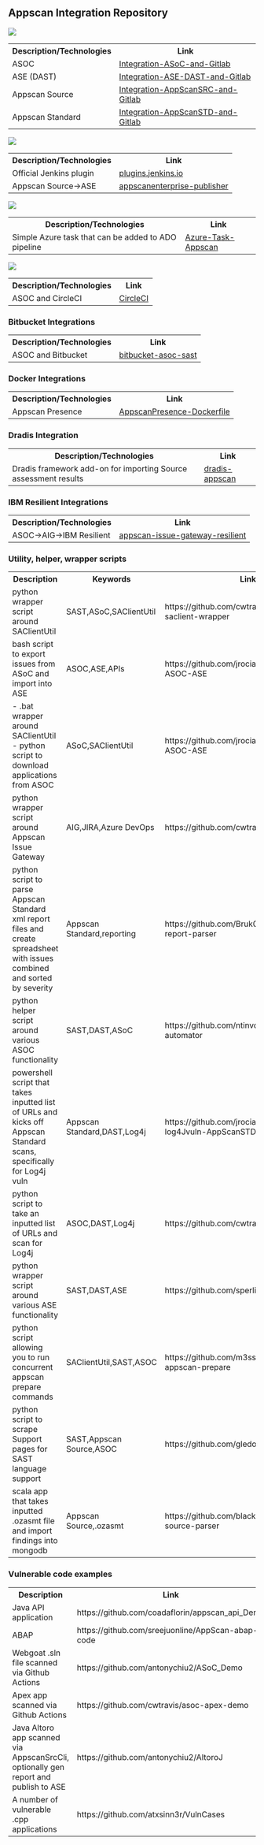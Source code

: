 ## Appscan Integration Repository

<img src="http://watkinsdemo.us/images/gitlab.png"/>
<table>
    <tr><th>Description/Technologies</th><th>Link</th></tr>
    <tr><td>ASOC</td><td><a href="https://github.com/jrocia/Integration-ASoC-and-Gitlab">Integration-ASoC-and-Gitlab</a></td></tr>
    <tr><td>ASE (DAST)</td><td><a href="https://github.com/jrocia/Integration-ASE-DAST-and-Gitlab">Integration-ASE-DAST-and-Gitlab</a></td></tr>
    <tr><td>Appscan Source</td><td><a href="https://github.com/jrocia/Integration-AppScanSRC-and-Gitlab">Integration-AppScanSRC-and-Gitlab</a></td></tr>
    <tr><td>Appscan Standard</td><td><a href="https://github.com/jrocia/Integration-AppScanSTD-and-Gitlab">Integration-AppScanSTD-and-Gitlab</a></td></tr></table>

<img src="http://watkinsdemo.us/images/jenkins.png"/>
<table>
    <tr><th>Description/Technologies</th><th>Link</th></tr>
    <tr><td>Official Jenkins plugin</td><td><a href="https://plugins.jenkins.io/appscan/">plugins.jenkins.io</a></td></tr>
    <tr><td>Appscan Source->ASE</td><td><a href="https://github.com/kevinfealey/appscanenterprise-publisher">appscanenterprise-publisher</a></td></tr>
</table>

<img src="http://watkinsdemo.us/images/ado.png"/>
<table>
    <tr><th>Description/Technologies</th><th>Link</th></tr>
    <tr><td>Simple Azure task that can be added to ADO pipeline</td><td><a href="https://github.com/yopez83/Azure-Task-AppScan">Azure-Task-Appscan</a></td></tr>
</table>

<img src="http://watkinsdemo.us/images/circleci.png"/>
<table>
    <tr><th>Description/Technologies</th><th>Link</th></tr>
    <tr><td>ASOC and CircleCI</td><td><a href="https://github.com/antonychiu2/CircleCI">CircleCI</a></td></tr>
</table>

### Bitbucket Integrations
<table>
    <tr><th>Description/Technologies</th><th>Link</th></tr>
    <tr><td>ASOC and Bitbucket</td><td><a href="https://github.com/HCL-TECH-SOFTWARE/bitbucket-asoc-sast">bitbucket-asoc-sast</a></td></tr>
</table>

### Docker Integrations
<table>
    <tr><th>Description/Technologies</th><th>Link</th></tr>
    <tr><td>Appscan Presence </td><td><a href="https://github.com/jrocia/AppScanPresence-Dockerfile">AppscanPresence-Dockerfile</a></td></tr>
</table>

### Dradis Integration
<table>
    <tr><th>Description/Technologies</th><th>Link</th></tr>
    <tr><td>Dradis framework add-on for importing Source assessment results</td><td><a href="https://github.com/dradis/dradis-appscan">dradis-appscan</a></td></tr>
</table>

### IBM Resilient Integrations
<table>
    <tr><th>Description/Technologies</th><th>Link</th></tr>
    <tr><td>ASOC->AIG->IBM Resilient</td><td><a href="https://github.com/IBM/asoc-devops-tooling/tree/master/appscan-issue-gateway-resilient">appscan-issue-gateway-resilient</a></td></tr>
</table>

### Utility, helper, wrapper scripts
<table>
    <tr><th>Description</th><th>Keywords</th><th>Link</th></tr>
    <tr><td>python wrapper script around SAClientUtil</td><td>SAST,ASoC,SAClientUtil</td><td>https://github.com/cwtravis/python-saclient-wrapper</td></tr>
    <tr><td>bash script to export issues from ASoC and import into ASE</td><td>ASOC,ASE,APIs</td><td>https://github.com/jrocia/ImportAppIssues-ASOC-ASE</td></tr>
    <tr><td>- .bat wrapper around SAClientUtil<br>- python script to download applications from ASOC</td><td>ASoC,SAClientUtil</td><td>https://github.com/jrocia/ImportAppIssues-ASOC-ASE</td></tr>
    <tr><td>python wrapper script around Appscan Issue Gateway</td><td>AIG,JIRA,Azure DevOps</td><td>https://github.com/cwtravis/AIMG_Client</td></tr>
    <tr><td>python script to parse Appscan Standard xml report files and create spreadsheet with issues combined and sorted by severity</td><td>Appscan Standard,reporting</td><td>https://github.com/Bruk0ut/appscan-xml-report-parser</td></tr>
    <tr><td>python helper script around various ASOC functionality</td><td>SAST,DAST,ASoC</td><td>https://github.com/ntinvo/appscan-automator</td></tr>
    <tr><td>powershell script that takes inputted list of URLs and kicks off Appscan Standard scans, specifically for Log4j vuln</td><td>Appscan Standard,DAST,Log4j</td><td>https://github.com/jrocia/Search-log4Jvuln-AppScanSTD</td></tr>
    <tr><td>python script to take an inputted list of URLs and scan for Log4j</td><td>ASOC,DAST,Log4j</td><td>https://github.com/cwtravis/asoc_dast_spray</td></tr>
    <tr><td>python wrapper script around various ASE functionality</td><td>SAST,DAST,ASE</td><td>https://github.com/sperlis/ase-apis</td></tr>
    <tr><td>python script allowing you to run concurrent appscan prepare commands</td><td>SAClientUtil,SAST,ASOC</td><td>https://github.com/m3ssap0/massive-appscan-prepare</td></tr>
    <tr><td>python script to scrape Support pages for SAST language support</td><td>SAST,Appscan Source,ASOC</td><td>https://github.com/gledonne/appscanlangs</td></tr>
    <tr><td>scala app that takes inputted .ozasmt file and import findings into mongodb</td><td>Appscan Source,.ozasmt</td><td>https://github.com/blackboard/appscan-source-parser</td></tr>
    
</table>



### Vulnerable code examples

<table>
    <tr><th>Description</th><th>Link</th></tr>
    <tr><td>Java API application</td><td>https://github.com/coadaflorin/appscan_api_Demo</td></tr>
    <tr><td>ABAP</td><td>https://github.com/sreejuonline/AppScan-abap-code</td></tr>
    <tr><td>Webgoat .sln file scanned via Github Actions</td><td>https://github.com/antonychiu2/ASoC_Demo</td></tr>
    <tr><td>Apex app scanned via Github Actions</td><td>https://github.com/cwtravis/asoc-apex-demo</td></tr>
    <tr><td>Java Altoro app scanned via AppscanSrcCli, optionally gen report and publish to ASE</td><td>https://github.com/antonychiu2/AltoroJ</td></tr>
    <tr><td>A number of vulnerable .cpp applications</td><td>https://github.com/atxsinn3r/VulnCases</td></tr>
</table>
